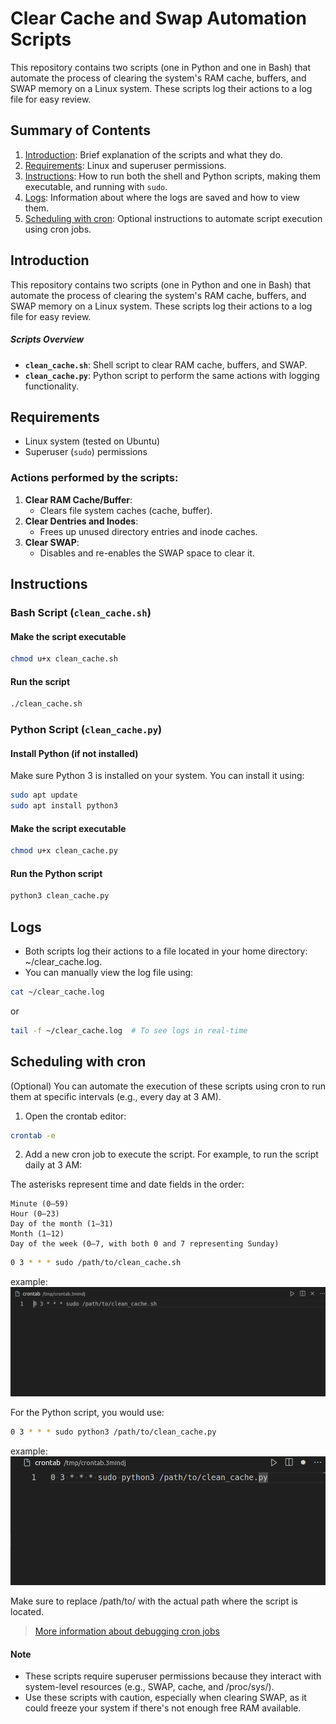 # Clear Cache and Swap Automation Scripts

This repository contains two scripts (one in Python and one in Bash) that automate the process of clearing the system's RAM cache, buffers, and SWAP memory on a Linux system. These scripts log their actions to a log file for easy review.

## Summary of Contents

1. [Introduction](#introduction): Brief explanation of the scripts and what they do.
2. [Requirements](#requirements): Linux and superuser permissions.
3. [Instructions](#instructions): How to run both the shell and Python scripts, making them executable, and running with `sudo`.
4. [Logs](#logs): Information about where the logs are saved and how to view them.
5. [Scheduling with cron](#scheduling-with-cron): Optional instructions to automate script execution using cron jobs.

## Introduction

This repository contains two scripts (one in Python and one in Bash) that automate the process of clearing the system's RAM cache, buffers, and SWAP memory on a Linux system. These scripts log their actions to a log file for easy review.

##### Scripts Overview

- **`clean_cache.sh`**: Shell script to clear RAM cache, buffers, and SWAP.
- **`clean_cache.py`**: Python script to perform the same actions with logging functionality.

## Requirements

- Linux system (tested on Ubuntu)
- Superuser (`sudo`) permissions

### Actions performed by the scripts:

1. **Clear RAM Cache/Buffer**:
   - Clears file system caches (cache, buffer).
2. **Clear Dentries and Inodes**:
   - Frees up unused directory entries and inode caches.
3. **Clear SWAP**:
   - Disables and re-enables the SWAP space to clear it.

## Instructions

### Bash Script (`clean_cache.sh`)

#### Make the script executable

```bash
chmod u+x clean_cache.sh
```

#### Run the script

```bash
./clean_cache.sh
```

### Python Script (`clean_cache.py`)

#### Install Python (if not installed)

Make sure Python 3 is installed on your system. You can install it using:

```bash
sudo apt update
sudo apt install python3
```

#### Make the script executable

```bash
chmod u+x clean_cache.py
```

#### Run the Python script

```bash
python3 clean_cache.py
```

## Logs

- Both scripts log their actions to a file located in your home directory: ~/clear_cache.log.
- You can manually view the log file using:

```bash
cat ~/clear_cache.log
```

or

```bash
tail -f ~/clear_cache.log  # To see logs in real-time
```

## Scheduling with cron

(Optional)
You can automate the execution of these scripts using cron to run them at specific intervals (e.g., every day at 3 AM).

1. Open the crontab editor:

```bash
crontab -e
```

2. Add a new cron job to execute the script. For example, to run the script daily at 3 AM:

The asterisks represent time and date fields in the order:

    Minute (0–59)
    Hour (0–23)
    Day of the month (1–31)
    Month (1–12)
    Day of the week (0–7, with both 0 and 7 representing Sunday)

```bash
0 3 * * * sudo /path/to/clean_cache.sh
```

example:
![alt text](assets/image.png)

For the Python script, you would use:

```bash
0 3 * * * sudo python3 /path/to/clean_cache.py
```

example:
![alt text](assets/image-1.png)

Make sure to replace /path/to/ with the actual path where the script is located.

> [More information about debugging cron jobs](/CronJob-debugging-guide.md)

#### Note

- These scripts require superuser permissions because they interact with system-level resources (e.g., SWAP, cache, and /proc/sys/).
- Use these scripts with caution, especially when clearing SWAP, as it could freeze your system if there's not enough free RAM available.
